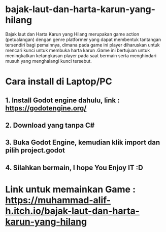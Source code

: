 # bajak-laut-dan-harta-karun-yang-hilang
Bajak laut dan Harta Karun yang Hilang merupakan game action (petualangan) dengan genre platformer yang dapat membentuk tantangan tersendiri bagi pemainnya, dimana pada game ini player diharuskan untuk mencari kunci untuk membuka harta karun .Game ini bertujuan untuk meningkatkan ketangkasan player pada saat bermain serta menghindari musuh yang menghalangi kunci tersebut.

# Cara install di Laptop/PC
## 1. Install Godot engine dahulu, link : https://godotengine.org/
## 2. Download yang tanpa C#
## 3. Buka Godot Engine, kemudian klik import dan pilih project.godot
## 4. Silahkan bermain, I hope You Enjoy IT :D

# Link untuk memainkan Game : https://muhammad-alif-h.itch.io/bajak-laut-dan-harta-karun-yang-hilang
